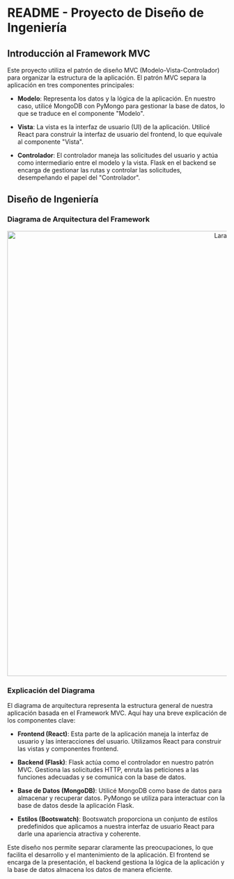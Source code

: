 # README - Proyecto de Diseño de Ingeniería

## Introducción al Framework MVC

Este proyecto utiliza el patrón de diseño MVC (Modelo-Vista-Controlador) para organizar la estructura de la aplicación. El patrón MVC separa la aplicación en tres componentes principales:

- **Modelo**: Representa los datos y la lógica de la aplicación. En nuestro caso, utilicé MongoDB con PyMongo para gestionar la base de datos, lo que se traduce en el componente "Modelo".

- **Vista**: La vista es la interfaz de usuario (UI) de la aplicación. Utilicé React para construir la interfaz de usuario del frontend, lo que equivale al componente "Vista".

- **Controlador**: El controlador maneja las solicitudes del usuario y actúa como intermediario entre el modelo y la vista. Flask en el backend se encarga de gestionar las rutas y controlar las solicitudes, desempeñando el papel del "Controlador".

## Diseño de Ingeniería

### Diagrama de Arquitectura del Framework

<p align="center"><a href="https://laravel.com" target="_blank"><img src="./Diagrama" width="1020" alt="Laravel Logo"></a></p>

### Explicación del Diagrama

El diagrama de arquitectura representa la estructura general de nuestra aplicación basada en el Framework MVC. Aquí hay una breve explicación de los componentes clave:

- **Frontend (React)**: Esta parte de la aplicación maneja la interfaz de usuario y las interacciones del usuario. Utilizamos React para construir las vistas y componentes frontend.

- **Backend (Flask)**: Flask actúa como el controlador en nuestro patrón MVC. Gestiona las solicitudes HTTP, enruta las peticiones a las funciones adecuadas y se comunica con la base de datos.

- **Base de Datos (MongoDB)**: Utilicé MongoDB como base de datos para almacenar y recuperar datos. PyMongo se utiliza para interactuar con la base de datos desde la aplicación Flask.

- **Estilos (Bootswatch)**: Bootswatch proporciona un conjunto de estilos predefinidos que aplicamos a nuestra interfaz de usuario React para darle una apariencia atractiva y coherente.

Este diseño nos permite separar claramente las preocupaciones, lo que facilita el desarrollo y el mantenimiento de la aplicación. El frontend se encarga de la presentación, el backend gestiona la lógica de la aplicación y la base de datos almacena los datos de manera eficiente.
